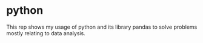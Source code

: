 # python

This rep shows my usage of python and its library pandas to solve problems mostly relating to data analysis.
